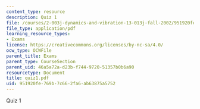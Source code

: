 ```yaml
---
content_type: resource
description: Quiz 1
file: /courses/2-003j-dynamics-and-vibration-13-013j-fall-2002/951920fe769b7c662fa6ab63875a5752_quiz1.pdf
file_type: application/pdf
learning_resource_types:
- Exams
license: https://creativecommons.org/licenses/by-nc-sa/4.0/
ocw_type: OCWFile
parent_title: Exams
parent_type: CourseSection
parent_uid: 46a5a72a-d23b-f744-9720-51357b0b6a90
resourcetype: Document
title: quiz1.pdf
uid: 951920fe-769b-7c66-2fa6-ab63875a5752
---
```

Quiz 1